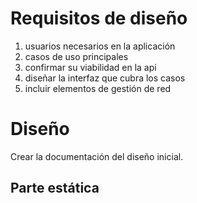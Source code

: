 # Requisitos de diseño
1. usuarios necesarios en la aplicación
2. casos de uso principales
3. confirmar su viabilidad en la api
4. diseñar la interfaz que cubra los casos
5. incluir elementos de gestión de red

# Diseño
Crear la documentación del diseño inicial.
## Parte estática
